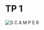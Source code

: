 # TP 1
![S C A M P E R](https://github.com/user-attachments/assets/62dc2851-0cef-4500-bfe1-07d5bec25909)
